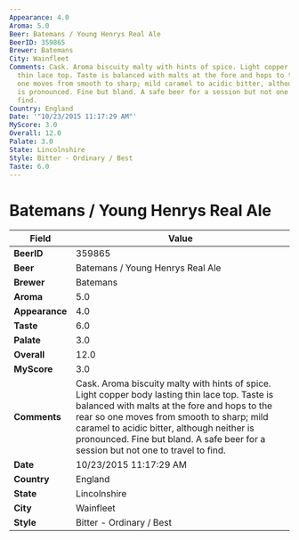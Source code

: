 ```yaml
---
Appearance: 4.0
Aroma: 5.0
Beer: Batemans / Young Henrys Real Ale
BeerID: 359865
Brewer: Batemans
City: Wainfleet
Comments: Cask. Aroma biscuity malty with hints of spice. Light copper body lasting
  thin lace top. Taste is balanced with malts at the fore and hops to the rear so
  one moves from smooth to sharp; mild caramel to acidic bitter, although neither
  is pronounced. Fine but bland. A safe beer for a session but not one to travel to
  find.
Country: England
Date: '"10/23/2015 11:17:29 AM"'
MyScore: 3.0
Overall: 12.0
Palate: 3.0
State: Lincolnshire
Style: Bitter - Ordinary / Best
Taste: 6.0
---
```


# Batemans / Young Henrys Real Ale

| Field         | Value |
|---------------|-------|
| **BeerID** | 359865 |
| **Beer** | Batemans / Young Henrys Real Ale |
| **Brewer** | Batemans |
| **Aroma** | 5.0 |
| **Appearance** | 4.0 |
| **Taste** | 6.0 |
| **Palate** | 3.0 |
| **Overall** | 12.0 |
| **MyScore** | 3.0 |
| **Comments** | Cask. Aroma biscuity malty with hints of spice. Light copper body lasting thin lace top. Taste is balanced with malts at the fore and hops to the rear so one moves from smooth to sharp; mild caramel to acidic bitter, although neither is pronounced. Fine but bland. A safe beer for a session but not one to travel to find. |
| **Date** | 10/23/2015 11:17:29 AM |
| **Country** | England |
| **State** | Lincolnshire |
| **City** | Wainfleet |
| **Style** | Bitter - Ordinary / Best |
